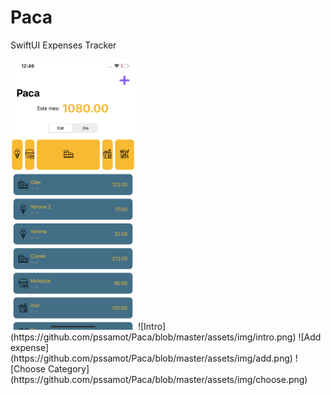 # Paca
 SwiftUI Expenses Tracker

<img src="https://github.com/pssamot/Paca/blob/master/assets/img/intro.png" width="200" />
![Intro](https://github.com/pssamot/Paca/blob/master/assets/img/intro.png)
![Add expense](https://github.com/pssamot/Paca/blob/master/assets/img/add.png)
![Choose Category](https://github.com/pssamot/Paca/blob/master/assets/img/choose.png)
